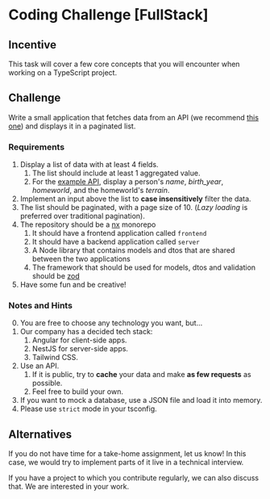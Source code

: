 # Coding Challenge [FullStack]

## Incentive

This task will cover a few core concepts that you will encounter when working on a TypeScript project.

## Challenge

Write a small application that fetches data from an API (we recommend [this one](https://www.swapi.tech/documentation)) and displays it in a paginated list.

### Requirements

1. Display a list of data with at least 4 fields.
   1. The list should include at least 1 aggregated value.
   2. For the [example API](https://www.swapi.tech/documentation), display a person's _name_, _birth_year_, _homeworld_, and the homeworld's _terrain_.
2. Implement an input above the list to **case insensitively** filter the data.
3. The list should be paginated, with a page size of 10. (_Lazy loading_ is preferred over traditional pagination).
4. The repository should be a [nx](https://nx.dev/getting-started/intro?utm_medium=website&utm_campaign=homepage_links&utm_content=cta_hero_get_started#try-nx-yourself) monorepo
   1. It should have a frontend application called `frontend`
   2. It should have a backend application called `server`
   3. A Node library that contains models and dtos that are shared between the two applications
   4. The framework that should be used for models, dtos and validation should be [zod](https://www.npmjs.com/package/zod)
5. Have some fun and be creative!

### Notes and Hints

0. You are free to choose any technology you want, but...
1. Our company has a decided tech stack:
   1. Angular for client-side apps.
   2. NestJS for server-side apps.
   3. Tailwind CSS.
2. Use an API.
   1. If it is public, try to **cache** your data and make **as few requests** as possible.
   2. Feel free to build your own.
3. If you want to mock a database, use a JSON file and load it into memory.
4. Please use `strict` mode in your tsconfig.


## Alternatives

If you do not have time for a take-home assignment, let us know! In this case, we would try to implement parts of it live in a technical interview.

If you have a project to which you contribute regularly, we can also discuss that. We are interested in your work.
